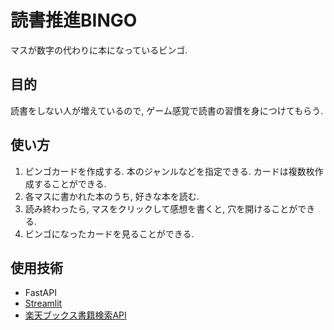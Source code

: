 # 読書推進BINGO
マスが数字の代わりに本になっているビンゴ.

## 目的
読書をしない人が増えているので, ゲーム感覚で読書の習慣を身につけてもらう.

## 使い方
1. ビンゴカードを作成する. 本のジャンルなどを指定できる. カードは複数枚作成することができる.
2. 各マスに書かれた本のうち, 好きな本を読む.
3. 読み終わったら, マスをクリックして感想を書くと, 穴を開けることができる.
4. ビンゴになったカードを見ることができる.

## 使用技術
* FastAPI
* [Streamlit](https://streamlit.io/)
* [楽天ブックス書籍検索API](https://webservice.rakuten.co.jp/documentation/books-book-search)

